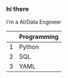 ### hi there
I'm a AI/Data Engineer

|      | Programming   |
|-----:|---------------|
|     1|      Python   |
|     2|      SQL      |
|     3|      YAML     |
